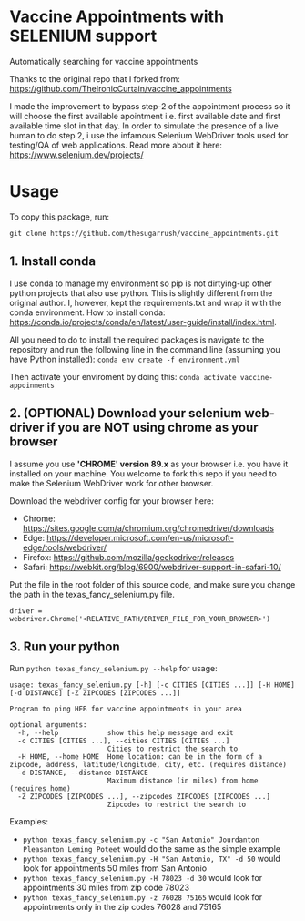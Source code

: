 # Vaccine Appointments with SELENIUM support
Automatically searching for vaccine appointments

Thanks to the original repo that I forked from: https://github.com/TheIronicCurtain/vaccine_appointments

I made the improvement to bypass step-2 of the appointment process so it will choose the first available apointment i.e. first available date and first available time slot in that day. 
In order to simulate the presence of a live human to do step 2, i use the infamous Selenium WebDriver tools used for testing/QA of web applications. 
Read more about it here: https://www.selenium.dev/projects/

# Usage

To copy this package, run:

`git clone https://github.com/thesugarrush/vaccine_appointments.git`

## 1. Install conda

I use conda to manage my environment so pip is not dirtying-up other python projects that also use python. This is slightly different from the original author. I, however, kept the requirements.txt and wrap it with the conda environment.
How to install conda: https://conda.io/projects/conda/en/latest/user-guide/install/index.html. 

All you need to do to install the required packages is navigate to the repository and run the following line in the command line (assuming you have Python installed):
`conda env create -f environment.yml`

Then activate your enviroment by doing this:
`conda activate vaccine-appoinments`


## 2. (OPTIONAL) Download your selenium web-driver if you are NOT using chrome as your browser

I assume you use <b>'CHROME'  version 89.x</b> as your browser i.e. you have it installed on your machine. You welcome to fork this repo if you need to make the Selenium WebDriver work for other browser.

Download the webdriver config for your browser here: 

- Chrome:	https://sites.google.com/a/chromium.org/chromedriver/downloads
- Edge:	https://developer.microsoft.com/en-us/microsoft-edge/tools/webdriver/
- Firefox:	https://github.com/mozilla/geckodriver/releases
- Safari:	https://webkit.org/blog/6900/webdriver-support-in-safari-10/

Put the file in the root folder of this source code, and make sure you change the path in the texas_fancy_selenium.py file.

`driver = webdriver.Chrome('<RELATIVE_PATH/DRIVER_FILE_FOR_YOUR_BROWSER>')`



## 3. Run your python

Run `python texas_fancy_selenium.py --help` for usage:

```
usage: texas_fancy_selenium.py [-h] [-c CITIES [CITIES ...]] [-H HOME] [-d DISTANCE] [-Z ZIPCODES [ZIPCODES ...]]

Program to ping HEB for vaccine appointments in your area

optional arguments:
  -h, --help            show this help message and exit
  -c CITIES [CITIES ...], --cities CITIES [CITIES ...]
                        Cities to restrict the search to
  -H HOME, --home HOME  Home location: can be in the form of a zipcode, address, latitude/longitude, city, etc. (requires distance)
  -d DISTANCE, --distance DISTANCE
                        Maximum distance (in miles) from home (requires home)
  -Z ZIPCODES [ZIPCODES ...], --zipcodes ZIPCODES [ZIPCODES ...]
                        Zipcodes to restrict the search to

```
Examples:

 - `python texas_fancy_selenium.py -c "San Antonio" Jourdanton Pleasanton Leming Poteet` would do the same as the simple example
 - `python texas_fancy_selenium.py -H "San Antonio, TX" -d 50` would look for appointments 50 miles from San Antonio
 - `python texas_fancy_selenium.py -H 78023 -d 30` would look for appointments 30 miles from zip code 78023
 - `python texas_fancy_selenium.py -z 76028 75165` would look for appointments only in the zip codes 76028 and 75165
